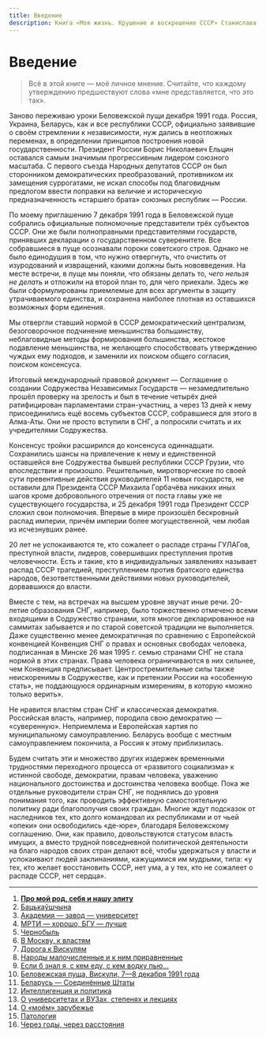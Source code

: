 ```yaml
---
title: Введение
description: Книга «Моя жизнь. Крушение и воскрешение СССР» Станислава Шушкевича. Введение
---
```


# Введение

>Всё в этой книге — моё личное мнение. Считайте, что каждому утверждению предшествуют слова «мне представляется, что это так».

Заново переживаю уроки Беловежской пущи декабря 1991 года. Россия, Украина, Беларусь, как и все республики СССР, официально заявившие о своём стремлении к независимости, нуж дались в неотложных переменах, в определении принципов построения новой государственности. Президент России Борис Николаевич Ельцин оставался самым значимым прогрессивным лидером союзного масштаба. С первого съезда Народных депутатов СССР он был сторонником демократических преобразований, противником их замещения суррогатами, не искал способы под благовидным предлогом ввести поправки на величие и историческую предназначенность «старшего брата» союзных республик — России.

По моему приглашению 7 декабря 1991 года в Беловежской пуще собрались официальные полномочные представители трёх субъектов СССР. Они же были полноправными представителями государств, принявших декларации о государственном суверенитете. Все собравшиеся в пуще осознавали пороки советского строя. Однако не было единодушия в том, что нужно отвергнуть, что очистить от изуродований и извращений, какими должны быть нововведения. На месте встречи, в пуще мы поняли, что обязаны делать то, *чего нельзя не делать* и отложили на второй план то, для чего приехали. Здесь же были сформулированы приемлемые для всех аргументы в защиту утрачиваемого единства, и сохранена наиболее плотная из оставшихся возможных форм единения.

Мы отвергли ставший нормой в СССР демократический централизм, безоговорочное подчинение меньшинства большинству, неблаговидные методы формирования большинства, жестокое подавление меньшинства, не желающего способствовать утверждению чуждых ему подходов, и заменили их поиском общего согласия, поиском консенсуса.

Итоговый международный правовой документ — Соглашение о создании Содружества Независимых Государств — незамедлительно прошёл проверку на зрелость и был в течение четырёх дней ратифицирован парламентами стран-участниц, а через 13 дней к нему присоединились ещё восемь субъектов СССР, собравшиеся для этого в Алма-Аты. Они не просто вступили в СНГ, а попросили считать и их учредителями Содружества.

Консенсус тройки расширился до консенсуса одиннадцати. Сохранились шансы на привлечение к нему и единственной оставшейся вне Содружества бывшей республики СССР Грузии, что впоследствии и произошло. Решительные, миротворческие по своей сути превентивные действия руководителей 11 новых государств, не оставили для Президента СССР Михаила Горбачёва никаких иных шагов кроме добровольного отречения от поста главы уже не существующего государства, и 25 декабря 1991 года Президент СССР сложил свои полномочия. Впервые в мире произошёл бескровный распад империи, причём империи более могущественной, чем любая из исчезнувших ранее.

20 лет не успокаиваются те, кто сожалеет о распаде страны ГУЛАГов, преступной власти, лидеров, совершивших преступления против человечности. Есть и такие, кто в индивидуальных заявлениях называет распад СССР трагедией, преступлением против братского единства народов, безответственными действиями новых руководителей, дорвавшихся до власти.

Вместе с тем, на встречах на высшем уровне звучат иные речи. 20-летие образования СНГ, например, было торжественно отмечено всеми входящими в Содружество странами, хотя многое декларированное на саммитах забывается и по старой советской традиции не выполняется. Даже существенно менее демократичная по сравнению с Европейской конвенцией Конвенция СНГ о правах и основных свободах человека, подписанная в Минске 26 мая 1995 г. семью странами СНГ не стала нормой в этих странах. Права человека ограничиваются в них сильнее, чем Конвенция предписывает. Центростремительные силы также неискоренимы в Содружестве, как и претензии России на «особенную стать», не поддающуюся ординарным измерениям, в которую «можно только верить».

Не нравится властям стран СНГ и классическая демократия. Российская власть, например, породила свою демократию — «суверенную». Неприемлема и Европейская хартия по муниципальному самоуправлению. Беларусь вообще с местным самоуправлением покончила, а Россия к этому приблизилась.

Будем считать эти и множество других издержек временными трудностями переходного процесса от «развитого социализма» к истинной свободе, демократии, правам человека, уважению национального достоинства и достоинства человека вообще. Пока же отдельные руководители стран СНГ, не поднялись до уровня понимания того, как проводить эффективную самостоятельную политику ради благополучия своих граждан. Многие ждут подсказок от наследников тех, кто долго командовал их республиками и от чьей «опеки» они освободились «де-юре», благодаря Беловежскому соглашению. Они, как правило, довольствуются статусом власть имущих, а вместо трудной повседневной политической деятельности на благо народов своих стран делают всё, чтобы удержаться у власти и успокаивают людей заклинаниями, кажущимися им мудрыми, типа: «у тех, кто желает восстановить СССР, нет ума, а у тех, кто не сожалеет о распаде СССР, нет сердца».



---

1. [**Про мой род, себя и нашу элиту**](./01.md)
2. [Бацькаўшчына](./02.md)
3. [Академия — завод — университет](./03.md)
4. [МРТИ — хорошо, БГУ — лучше](./04.md)
5. [Чернобыль](./05.md)
6. [В Москву, к властям](./06.md)
7. [Дорога к Вискулям](./07.md)
8. [Народы малочисленные и к ним приравненные](./08.md)
9. [Если б знал я, с кем еду, с кем водку пью…](./09.md)
10. [Беловежская пуща, Вискули, 7—8 декабря 1991 года](./10.md)
11. [Беларусь — Соединённые Штаты](./11.md)
12. [Интеллигенция и политика](./12.md)
13. [О университетах и ВУЗах, степенях и лекциях](./13.md)
14. [О «моём» зарубежье](./14.md)
15. [Патология](./15.md)
16. [Через годы, через расстояния](./16.md)
